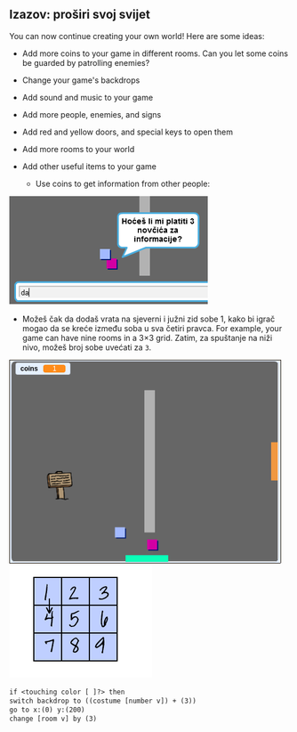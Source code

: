 ## Izazov: proširi svoj svijet

You can now continue creating your own world! Here are some ideas:

+ Add more coins to your game in different rooms. Can you let some coins be guarded by patrolling enemies?
+ Change your game's backdrops
+ Add sound and music to your game
+ Add more people, enemies, and signs
+ Add red and yellow doors, and special keys to open them
+ Add more rooms to your world
+ Add other useful items to your game
    
    + Use coins to get information from other people:

![screenshot](images/world-bribe.png)

+ Možeš čak da dodaš vrata na sjeverni i južni zid sobe 1, kako bi igrač mogao da se kreće između soba u sva četiri pravca. For example, your game can have nine rooms in a 3×3 grid. Zatim, za spuštanje na niži nivo, možeš broj sobe uvećati za `3`.

![screenshot](images/north-south-rooms.png) ![screenshot](images/number-grid.png)

```blocks3
if <touching color [ ]?> then
switch backdrop to ((costume [number v]) + (3))
go to x:(0) y:(200)
change [room v] by (3)
```
